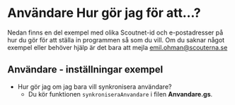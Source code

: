 # Användare Hur gör jag för att...?
Nedan finns en del exempel med olika Scoutnet-id och e-postadresser på hur du gör för att
ställa in programmen så som du vill.
Om du saknar något exempel eller behöver hjälp är det bara att mejla emil.ohman@scouterna.se

## Användare - inställningar exempel
*  Hur gör jag om jag bara vill synkronisera användare?
   - Du kör funktionen `synkroniseraAnvandare` i filen **Anvandare.gs**.